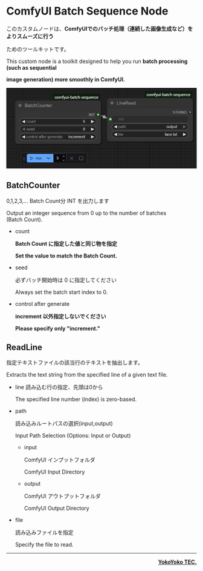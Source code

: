 # ComfyUI Batch Sequence Node
このカスタムノードは、**ComfyUIでのバッチ処理（連続した画像生成など）をよりスムーズに行う**

ためのツールキットです。

This custom node is a toolkit designed to help you run **batch processing (such as sequential**

**image generation) more smoothly in ComfyUI.**

![image](asset/exsample.png)


## BatchCounter

0,1,2,3,... Batch Count分 INT を出力します

Output an integer sequence from 0 up to the number of batches (Batch Count).

- count

    **Batch Count に指定した値と同じ物を指定**

    **Set the value to match the Batch Count.**

- seed

    必ずバッチ開始時は 0 に指定してください

    Always set the batch start index to 0.

- control after generate

    **increment 以外指定しないでください**

    **Please specify only "increment."**

## ReadLine

指定テキストファイルの該当行のテキストを抽出します。

Extracts the text string from the specified line of a given text file.

- line
    読み込む行の指定、先頭は0から

    The specified line number (index) is zero-based.

- path

    読み込みルートパスの選択(input,output)

    Input Path Selection (Options: Input or Output)

    - input

        ComfyUI インプットフォルダ

        ComfyUI Input Directory

    - output

        ComfyUI アウトプットフォルダ

        ComfyUI Output Directory

- file

    読み込みファイルを指定

    Specify the file to read.

---
<div style="text-align: right;">

**[YokoYoko TEC.](https://note.com/alive_gibbon2712)**

</div>
